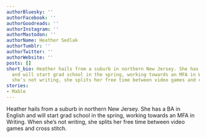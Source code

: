 ```yaml
---
authorBluesky: ''
authorFacebook: ''
authorGoodreads: ''
authorInstagram: ''
authorMastodon: ''
authorName: Heather Sedlak
authorTumblr: ''
authorTwitter: ''
authorWebsite: ''
posts: []
short_bio: Heather hails from a suburb in northern New Jersey. She has a BA in English
  and will start grad school in the spring, working towards an MFA in Writing. When
  she’s not writing, she splits her free time between video games and cross stitch.
stories:
- Mable
---
```


Heather hails from a suburb in northern New Jersey. She has a BA in English and will start grad school in the spring, working towards an MFA in Writing. When she’s not writing, she splits her free time between video games and cross stitch.